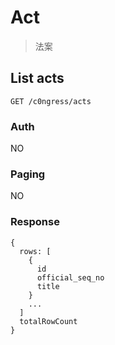 # Act
> 法案

## List acts
```
GET /c0ngress/acts
```
### Auth
NO

### Paging
NO

### Response
```
{
  rows: [
    {
      id
      official_seq_no
      title
    }
    ...
  ]
  totalRowCount
}
```
